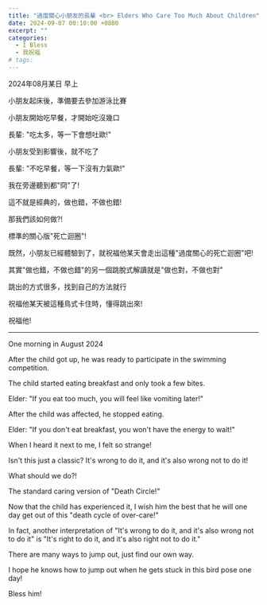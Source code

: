 ```yaml
---
title: "過度關心小朋友的長輩 <br> Elders Who Care Too Much About Children"
date: 2024-09-07 00:10:00 +0800
excerpt: ""
categories:
  - I Bless
  - 我祝福
# tags:
---
```


2024年08月某日 早上

小朋友起床後，準備要去參加游泳比賽

小朋友開始吃早餐，才開始吃沒幾口

長輩: "吃太多，等一下會想吐歐!"

小朋友受到影響後，就不吃了

長輩: "不吃早餐，等一下沒有力氣歐!"

我在旁邊聽到都"冏"了!

這不就是經典的，做也錯，不做也錯!

那我們該如何做?!

標準的關心版"死亡迴圈"!

既然，小朋友已經體驗到了，就祝福他某天會走出這種"過度關心的死亡迴圈"吧!

其實"做也錯，不做也錯"的另一個跳脫式解讀就是"做也對，不做也對"

跳出的方式很多，找到自己的方法就行

祝福他某天被這種鳥式卡住時，懂得跳出來!

祝福他!

---

One morning in August 2024

After the child got up, he was ready to participate in the swimming competition.

The child started eating breakfast and only took a few bites.

Elder: "If you eat too much, you will feel like vomiting later!"

After the child was affected, he stopped eating.

Elder: "If you don't eat breakfast, you won't have the energy to wait!"

When I heard it next to me, I felt so strange!

Isn't this just a classic? It's wrong to do it, and it's also wrong not to do it!

What should we do?!

The standard caring version of "Death Circle!"

Now that the child has experienced it, I wish him the best that he will one day get out of this "death cycle of over-care!"

In fact, another interpretation of "It's wrong to do it, and it's also wrong not to do it" is "It's right to do it, and it's also right not to do it."

There are many ways to jump out, just find our own way.

I hope he knows how to jump out when he gets stuck in this bird pose one day!

Bless him!

<!--
2024-08-18 星期日，早上，簡媽對安得的說話

安得參加 美誼杯游泳比賽

FB: 

Twitter:

-->
